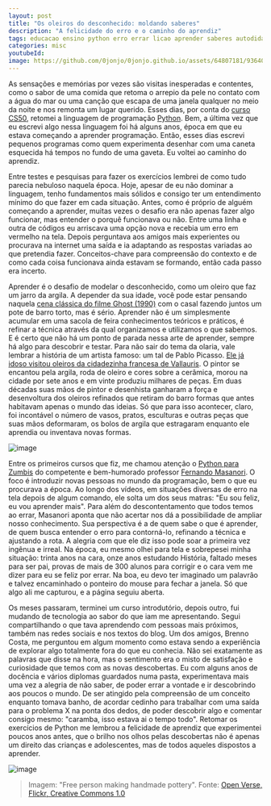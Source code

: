 ```yaml
---
layout: post
title: "Os oleiros do desconhecido: moldando saberes"
description: "A felicidade do erro e o caminho do aprendiz"
tags: educacao ensino python erro errar licao aprender saberes autodidata aprendizado programacao
categories: misc
youtubeId:
image: https://github.com/0jonjo/0jonjo.github.io/assets/64807181/9364065b-f8c8-489c-a2e3-55bff1acd8c1
---
```


As sensações e memórias por vezes são visitas inesperadas e contentes, como o sabor de uma comida que retoma o arrepio da pele no contato com a água do mar ou uma canção que escapa de uma janela qualquer no meio da noite e nos remonta um lugar querido. Esses dias, por conta do [curso CS50](https://cs50.harvard.edu/college/2023/spring/), retomei a linguagem de programação [Python](https://python.org.br/). Bem, a última vez que eu escrevi algo nessa linguagem foi há alguns anos, época em que eu estava começando a aprender programação. Então, esses dias escrevi pequenos programas como quem experimenta desenhar com uma caneta esquecida há tempos no fundo de uma gaveta. Eu voltei ao caminho do aprendiz.

Entre testes e pesquisas para fazer os exercícios lembrei de como tudo parecia nebuloso naquela época. Hoje, apesar de eu não dominar a linguagem, tenho fundamentos mais sólidos e consigo ter um entendimento mínimo do que fazer em cada situação. Antes, como é próprio de alguém começando a aprender, muitas vezes o desafio era não apenas fazer algo funcionar, mas entender o porquê funcionava ou não. Entre uma linha e outra de códigos eu arriscava uma opção nova e recebia um erro em vermelho na tela. Depois perguntava aos amigos mais experientes ou procurava na internet uma saída e ia adaptando as respostas variadas ao que pretendia fazer. Conceitos-chave para compreensão do contexto e de como cada coisa funcionava ainda estavam se formando, então cada passo era incerto.

Aprender é o desafio de modelar o desconhecido, como um oleiro que faz um jarro da argila. A depender da sua idade, você pode estar pensando naquela [cena clássica do filme Ghost (1990)](https://www.youtube.com/watch?v=zG5xlakL7kI) com o casal fazendo juntos um pote de barro torto, mas é sério. Aprender não é um simplesmente acumular em uma sacola de feira conhecimentos teóricos e práticos, é refinar a técnica através da qual organizamos e utilizamos o que sabemos. E é certo que não há um ponto de parada nessa arte de aprender, sempre há algo para descobrir e testar. Para não sair do tema da olaria, vale lembrar a história de um artista famoso: um tal de Pablo Picasso. [Ele já idoso visitou oleiros da cidadezinha francesa de Vallauris](https://noticias.uol.com.br/ultimas-noticias/rfi/2023/05/19/museu-do-sul-da-franca-destaca-trabalho-em-ceramica-de-picasso.htm). O pintor se encantou pela argila, roda de oleiro e cores sobre a cerâmica, morou na cidade por sete anos e em vinte produziu milhares de peças. Em duas décadas suas mãos de pintor e desenhista ganharam a força e desenvoltura dos oleiros refinados que retiram do barro formas que antes habitavam apenas o mundo das ideias. Só que para isso acontecer, claro, foi incontável o número de vasos, pratos, esculturas e outras peças que suas mãos deformaram, os bolos de argila que estragaram enquanto ele aprendia ou inventava novas formas.

![image](https://github.com/0jonjo/0jonjo.github.io/assets/64807181/e2e238eb-f3f4-4828-85a3-48d87f226482)

Entre os primeiros cursos que fiz, me chamou atenção o [Python para Zumbis](https://www.youtube.com/watch?v=YO58tXerKDc&list=PLUukMN0DTKCtbzhbYe2jdF4cr8MOWClXc) do competente e bem-humorado professor [Fernando Masanori](https://twitter.com/fmasanori). O foco é introduzir novas pessoas no mundo da programação, bem o que eu procurava a época. Ao longo dos vídeos, em situações diversas de erro na tela depois de algum comando, ele solta um dos seus matras: "Eu sou feliz, eu vou aprender mais". Para além do descontentamento que todos temos ao errar, Masanori aponta que não acertar nos dá a possibilidade de ampliar nosso conhecimento. Sua perspectiva é a de quem sabe o que é aprender, de quem busca entender o erro para contorná-lo, refinando a técnica e ajustando a rota. A alegria com que ele diz isso pode soar a primeira vez ingênua e irreal. Na época, eu mesmo olhei para tela e sobrepesei minha situação: trinta anos na cara, onze anos estudando História, faltado meses para ser pai, provas de mais de 300 alunos para corrigir e o cara vem me dizer para eu se feliz por errar. Na boa, eu devo ter imaginado um palavrão e talvez encaminhado o ponteiro do mouse para fechar a janela. Só que algo ali me capturou, e a página seguiu aberta.

Os meses passaram, terminei um curso introdutório, depois outro, fui mudando de tecnologia ao sabor do que iam me apresentando. Segui compartilhando o que tava aprendendo com pessoas mais próximos, também nas redes sociais e nos textos do blog. Um dos amigos, Brenno Costa, me perguntou em algum momento como estava sendo a experiência de explorar algo totalmente fora do que eu conhecia. Não sei exatamente as palavras que disse na hora, mas o sentimento era o misto de satisfação e curiosidade que temos com as novas descobertas. Eu com alguns anos de docência e vários diplomas guardados numa pasta, experimentava mais uma vez a alegria de não saber, de poder errar a vontade e ir descobrindo aos poucos o mundo. De ser atingido pela compreensão de um conceito enquanto tomava banho, de acordar cedinho para trabalhar com uma saída para o problema X na ponta dos dedos, de poder descobrir algo e comentar consigo mesmo: "caramba, isso estava ai o tempo todo". Retomar os exercícios de Python me lembrou a felicidade de aprendiz que experimentei poucos anos antes, que o brilho nos olhos pelas descobertas não é apenas um direito das crianças e adolescentes, mas de todos aqueles dispostos a aprender.

![image](https://github.com/0jonjo/0jonjo.github.io/assets/64807181/9364065b-f8c8-489c-a2e3-55bff1acd8c1)
>Imagem: "Free person making handmade pottery". Fonte: [Open Verse, Flickr, Creative Commons 1.0](https://www.rawpixel.com/image/5927428/photo-image-public-domain-art-free)



